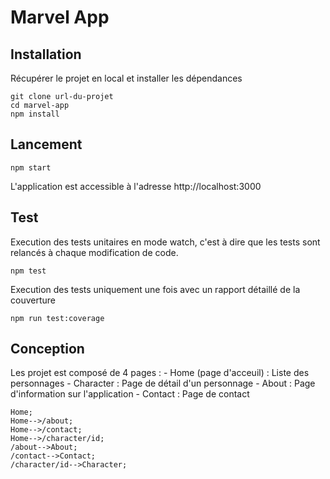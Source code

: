 # Marvel App

## Installation

Récupérer le projet en local et installer les dépendances

```
git clone url-du-projet
cd marvel-app
npm install
```

## Lancement

```
npm start
```

L'application est accessible à l'adresse http://localhost:3000

## Test

Execution des tests unitaires en mode watch, c'est à dire que les tests sont relancés à chaque modification de code.

```
npm test
```

Execution des tests uniquement une fois avec un rapport détaillé de la couverture

```
npm run test:coverage
```

## Conception

Les projet est composé de 4 pages :
    -   Home (page d'acceuil) : Liste des personnages
    -   Character : Page de détail d'un personnage
    -   About : Page d'information sur l'application
    -   Contact : Page de contact

```mermaid
Home;
Home-->/about;
Home-->/contact;
Home-->/character/id;
/about-->About;
/contact-->Contact;
/character/id-->Character;
```
